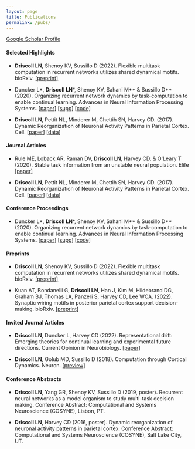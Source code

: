 ```yaml
---
layout: page
title: Publications
permalink: /pubs/
---
```


[Google Scholar Profile](https://scholar.google.com/citations?user=FBxqiX4AAAAJ&hl=en)

#### Selected Highlights
* __Driscoll LN__, Shenoy KV, Sussillo D (2022). Flexible multitask computation in recurrent networks utilizes shared dynamical motifs. bioRxiv. [[preprint]](https://www.biorxiv.org/content/10.1101/2022.08.15.503870v1.full.pdf)

* Duncker L\*, __Driscoll LN__\*, Shenoy KV, Sahani M\*\* & Sussillo D\*\* (2020). Organizing recurrent network dynamics by task-computation to enable continual learning. Advances in Neural Information Processing Systems. [[paper]](https://proceedings.neurips.cc/paper/2020/file/a576eafbce762079f7d1f77fca1c5cc2-Paper.pdf) [[supp]](https://proceedings.neurips.cc/paper/2020/file/a576eafbce762079f7d1f77fca1c5cc2-Supplemental.pdf) [[code]](https://github.com/LDlabs/seqMultiTaskRNN)

* __Driscoll LN__, Pettit NL, Minderer M, Chettih SN, Harvey CD. (2017). Dynamic Reorganization of Neuronal Activity Patterns in Parietal Cortex. Cell. [[paper]](/pdfs/Driscoll_2017.pdf) [[data]](https://datadryad.org/stash/dataset/doi:10.5061/dryad.gqnk98sjq)

#### Journal Articles

* Rule ME, Loback AR, Raman DV, __Driscoll LN__, Harvey CD, & O'Leary T (2020). Stable task information from an unstable neural population. Elife [[paper]](/pdfs/Driscoll_2020.pdf)

* __Driscoll LN__, Pettit NL, Minderer M, Chettih SN, Harvey CD. (2017). Dynamic Reorganization of Neuronal Activity Patterns in Parietal Cortex. Cell. [[paper]](/pdfs/Driscoll_2017.pdf) [[data]](https://datadryad.org/stash/dataset/doi:10.5061/dryad.gqnk98sjq)

#### Conference Proceedings

* Duncker L\*, __Driscoll LN__\*, Shenoy KV, Sahani M\*\* & Sussillo D\*\* (2020). Organizing recurrent network dynamics by task-computation to enable continual learning. Advances in Neural Information Processing Systems. [[paper]](https://proceedings.neurips.cc/paper/2020/file/a576eafbce762079f7d1f77fca1c5cc2-Paper.pdf) [[supp]](https://proceedings.neurips.cc/paper/2020/file/a576eafbce762079f7d1f77fca1c5cc2-Supplemental.pdf) [[code]](https://github.com/LDlabs/seqMultiTaskRNN)

#### Preprints

* __Driscoll LN__, Shenoy KV, Sussillo D (2022). Flexible multitask computation in recurrent networks utilizes shared dynamical motifs. bioRxiv. [[preprint]](https://www.biorxiv.org/content/10.1101/2022.08.15.503870v1.full.pdf)

* Kuan AT, Bondanelli G, __Driscoll LN__, Han J, Kim M, Hildebrand DG, Graham BJ, Thomas LA, Panzeri S, Harvey CD, Lee WCA. (2022). Synaptic wiring motifs in posterior parietal cortex support decision-making. bioRxiv. [[preprint]](https://www.biorxiv.org/content/10.1101/2022.04.13.488176v1.full.pdf)


#### Invited Journal Articles

* __Driscoll LN__, Duncker L, Harvey CD (2022). Representational drift: Emerging theories for continual learning and experimental future directions. Current Opinion in Neurobiology. [[paper]](/pdfs/drift_opinion.pdf)

* __Driscoll LN__, Golub MD, Sussillo D (2018). Computation through Cortical Dynamics. Neuron. [[preview]](/pdfs/Driscoll_2018.pdf)

#### Conference Abstracts

* __Driscoll LN__, Yang GR, Shenoy KV, Sussillo D (2019, poster). Recurrent neural networks as a model organism to study multi-task decision making. Conference Abstract: Computational and Systems Neuroscience (COSYNE), Lisbon, PT.

* __Driscoll LN__, Harvey CD (2016, poster). Dynamic reorganization of neuronal activity patterns in parietal cortex. Conference Abstract: Computational and Systems Neuroscience (COSYNE), Salt Lake City, UT.
